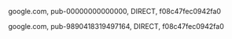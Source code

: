 google.com, pub-00000000000000, DIRECT, f08c47fec0942fa0

google.com, pub-9890418319497164, DIRECT, f08c47fec0942fa0
